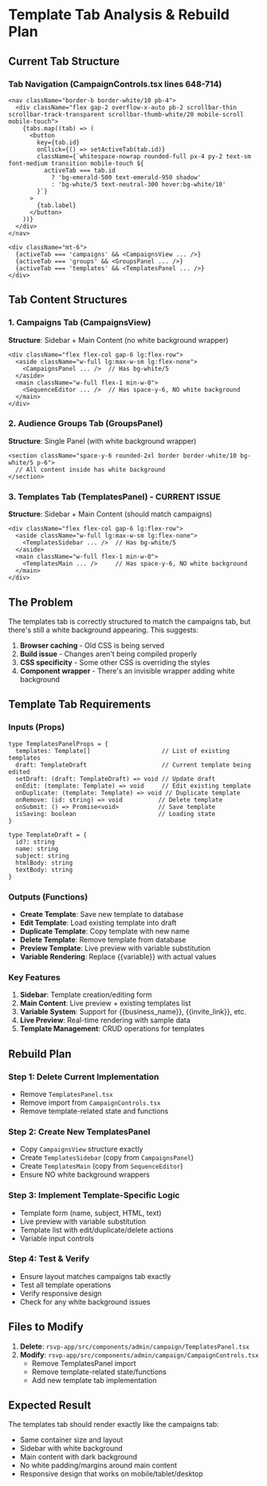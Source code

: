 # Template Tab Analysis & Rebuild Plan

## Current Tab Structure

### Tab Navigation (CampaignControls.tsx lines 648-714)
```tsx
<nav className="border-b border-white/10 pb-4">
  <div className="flex gap-2 overflow-x-auto pb-2 scrollbar-thin scrollbar-track-transparent scrollbar-thumb-white/20 mobile-scroll mobile-touch">
    {tabs.map((tab) => (
      <button
        key={tab.id}
        onClick={() => setActiveTab(tab.id)}
        className={`whitespace-nowrap rounded-full px-4 py-2 text-sm font-medium transition mobile-touch ${
          activeTab === tab.id
            ? 'bg-emerald-500 text-emerald-950 shadow'
            : 'bg-white/5 text-neutral-300 hover:bg-white/10'
        }`}
      >
        {tab.label}
      </button>
    ))}
  </div>
</nav>

<div className="mt-6">
  {activeTab === 'campaigns' && <CampaignsView ... />}
  {activeTab === 'groups' && <GroupsPanel ... />}
  {activeTab === 'templates' && <TemplatesPanel ... />}
</div>
```

## Tab Content Structures

### 1. Campaigns Tab (CampaignsView)
**Structure**: Sidebar + Main Content (no white background wrapper)
```tsx
<div className="flex flex-col gap-6 lg:flex-row">
  <aside className="w-full lg:max-w-sm lg:flex-none">
    <CampaignsPanel ... />  // Has bg-white/5
  </aside>
  <main className="w-full flex-1 min-w-0">
    <SequenceEditor ... />  // Has space-y-6, NO white background
  </main>
</div>
```

### 2. Audience Groups Tab (GroupsPanel)
**Structure**: Single Panel (with white background wrapper)
```tsx
<section className="space-y-6 rounded-2xl border border-white/10 bg-white/5 p-6">
  // All content inside has white background
</section>
```

### 3. Templates Tab (TemplatesPanel) - CURRENT ISSUE
**Structure**: Sidebar + Main Content (should match campaigns)
```tsx
<div className="flex flex-col gap-6 lg:flex-row">
  <aside className="w-full lg:max-w-sm lg:flex-none">
    <TemplatesSidebar ... />  // Has bg-white/5
  </aside>
  <main className="w-full flex-1 min-w-0">
    <TemplatesMain ... />     // Has space-y-6, NO white background
  </main>
</div>
```

## The Problem

The templates tab is correctly structured to match the campaigns tab, but there's still a white background appearing. This suggests:

1. **Browser caching** - Old CSS is being served
2. **Build issue** - Changes aren't being compiled properly
3. **CSS specificity** - Some other CSS is overriding the styles
4. **Component wrapper** - There's an invisible wrapper adding white background

## Template Tab Requirements

### Inputs (Props)
```tsx
type TemplatesPanelProps = {
  templates: Template[]                    // List of existing templates
  draft: TemplateDraft                     // Current template being edited
  setDraft: (draft: TemplateDraft) => void // Update draft
  onEdit: (template: Template) => void     // Edit existing template
  onDuplicate: (template: Template) => void // Duplicate template
  onRemove: (id: string) => void          // Delete template
  onSubmit: () => Promise<void>           // Save template
  isSaving: boolean                       // Loading state
}

type TemplateDraft = {
  id?: string
  name: string
  subject: string
  htmlBody: string
  textBody: string
}
```

### Outputs (Functions)
- **Create Template**: Save new template to database
- **Edit Template**: Load existing template into draft
- **Duplicate Template**: Copy template with new name
- **Delete Template**: Remove template from database
- **Preview Template**: Live preview with variable substitution
- **Variable Rendering**: Replace {{variable}} with actual values

### Key Features
1. **Sidebar**: Template creation/editing form
2. **Main Content**: Live preview + existing templates list
3. **Variable System**: Support for {{business_name}}, {{invite_link}}, etc.
4. **Live Preview**: Real-time rendering with sample data
5. **Template Management**: CRUD operations for templates

## Rebuild Plan

### Step 1: Delete Current Implementation
- Remove `TemplatesPanel.tsx`
- Remove import from `CampaignControls.tsx`
- Remove template-related state and functions

### Step 2: Create New TemplatesPanel
- Copy `CampaignsView` structure exactly
- Create `TemplatesSidebar` (copy from `CampaignsPanel`)
- Create `TemplatesMain` (copy from `SequenceEditor`)
- Ensure NO white background wrappers

### Step 3: Implement Template-Specific Logic
- Template form (name, subject, HTML, text)
- Live preview with variable substitution
- Template list with edit/duplicate/delete actions
- Variable input controls

### Step 4: Test & Verify
- Ensure layout matches campaigns tab exactly
- Test all template operations
- Verify responsive design
- Check for any white background issues

## Files to Modify

1. **Delete**: `rsvp-app/src/components/admin/campaign/TemplatesPanel.tsx`
2. **Modify**: `rsvp-app/src/components/admin/campaign/CampaignControls.tsx`
   - Remove TemplatesPanel import
   - Remove template-related state/functions
   - Add new template tab implementation

## Expected Result

The templates tab should render exactly like the campaigns tab:
- Same container size and layout
- Sidebar with white background
- Main content with dark background
- No white padding/margins around main content
- Responsive design that works on mobile/tablet/desktop


